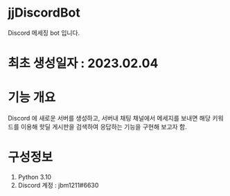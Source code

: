 # jjDiscordBot
Discord 메세징 bot 입니다.

# 최초 생성일자 : 2023.02.04 
# 기능 개요 
  Discord 에 새로운 서버를 생성하고, 서버내 채팅 채널에서 메세지를 보내면 해당 키워드를 이용해
  핫딜 게시판을 검색하여 응답하는 기능을 구현해 보고자 함. 
  
# 구성정보 
  1. Python 3.10
  2. Discord 계정 : jbm1211#6630 
  
